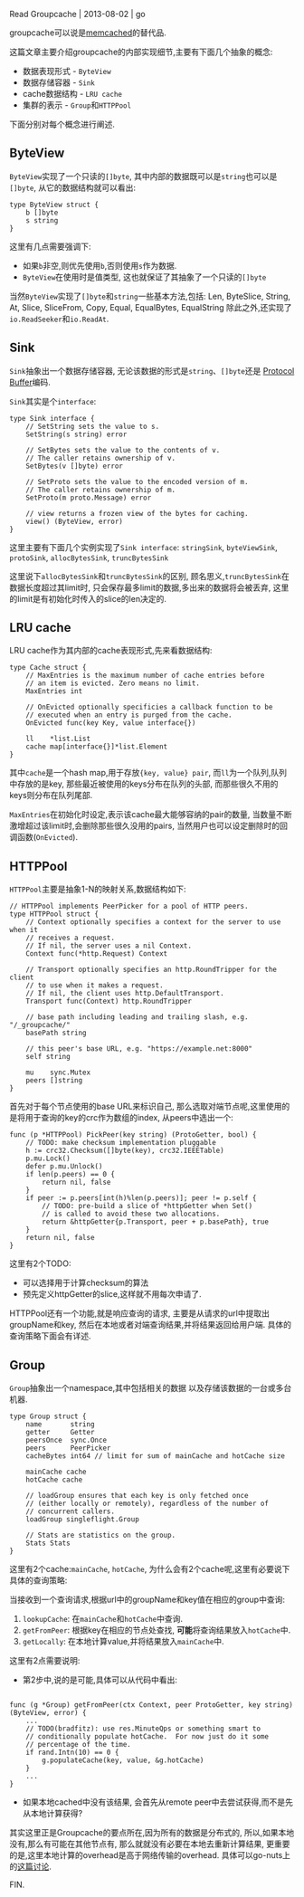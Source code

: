 Read Groupcache | 2013-08-02 | go

groupcache可以说是[memcached](http://en.wikipedia.org/wiki/Memcached)的替代品.

这篇文章主要介绍groupcache的内部实现细节,主要有下面几个抽象的概念:

- 数据表现形式 - `ByteView`
- 数据存储容器 - `Sink`
- cache数据结构 - `LRU cache`
- 集群的表示 - `Group`和`HTTPPool`

下面分别对每个概念进行阐述.

## ByteView



`ByteView`实现了一个只读的`[]byte`,
其中内部的数据既可以是`string`也可以是`[]byte`, 从它的数据结构就可以看出:

~~~
type ByteView struct {
	b []byte
	s string
}
~~~
这里有几点需要强调下:

- 如果`b`非空,则优先使用`b`,否则使用`s`作为数据.
- `ByteView`在使用时是值类型, 这也就保证了其抽象了一个只读的`[]byte`

当然`ByteView`实现了`[]byte`和`string`一些基本方法,包括:
Len, ByteSlice, String, At, Slice, SliceFrom, Copy, Equal, EqualBytes, EqualString
除此之外,还实现了`io.ReadSeeker`和`io.ReadAt`.

## Sink



`Sink`抽象出一个数据存储容器,
无论该数据的形式是`string`、`[]byte`还是
[Protocol Buffer](http://en.wikipedia.org/wiki/Protocol_Buffers)编码.

`Sink`其实是个`interface`:

~~~
type Sink interface {
	// SetString sets the value to s.
	SetString(s string) error

	// SetBytes sets the value to the contents of v.
	// The caller retains ownership of v.
	SetBytes(v []byte) error

	// SetProto sets the value to the encoded version of m.
	// The caller retains ownership of m.
	SetProto(m proto.Message) error

	// view returns a frozen view of the bytes for caching.
	view() (ByteView, error)
}
~~~
这里主要有下面几个实例实现了`Sink interface`:
`stringSink`, `byteViewSink`, `protoSink`,
`allocBytesSink`, `truncBytesSink`

这里说下`allocBytesSink`和`truncBytesSink`的区别,
顾名思义,`truncBytesSink`在数据长度超过其limit时,
只会保存最多limit的数据,多出来的数据将会被丢弃,
这里的limit是有初始化时传入的slice的len决定的.

## LRU cache



LRU cache作为其内部的cache表现形式,先来看数据结构:

~~~
type Cache struct {
	// MaxEntries is the maximum number of cache entries before
	// an item is evicted. Zero means no limit.
	MaxEntries int

	// OnEvicted optionally specificies a callback function to be
	// executed when an entry is purged from the cache.
	OnEvicted func(key Key, value interface{})

	ll    *list.List
	cache map[interface{}]*list.Element
}
~~~
其中`cache`是一个hash map,用于存放`{key, value} pair`,
而`ll`为一个队列,队列中存放的是key, 那些最近被使用的keys分布在队列的头部,
而那些很久不用的keys则分布在队列尾部.

`MaxEntries`在初始化时设定,表示该cache最大能够容纳的pair的数量,
当数量不断激增超过该limit时,会删除那些很久没用的pairs,
当然用户也可以设定删除时的回调函数(`OnEvicted`).

## HTTPPool



`HTTPPool`主要是抽象1-N的映射关系,数据结构如下:

~~~
// HTTPPool implements PeerPicker for a pool of HTTP peers.
type HTTPPool struct {
	// Context optionally specifies a context for the server to use when it
	// receives a request.
	// If nil, the server uses a nil Context.
	Context func(*http.Request) Context

	// Transport optionally specifies an http.RoundTripper for the client
	// to use when it makes a request.
	// If nil, the client uses http.DefaultTransport.
	Transport func(Context) http.RoundTripper

	// base path including leading and trailing slash, e.g. "/_groupcache/"
	basePath string

	// this peer's base URL, e.g. "https://example.net:8000"
	self string

	mu    sync.Mutex
	peers []string
}
~~~
首先对于每个节点使用的base URL来标识自己,
那么选取对端节点呢,这里使用的是将用于查询的key的crc作为数组的index,
从peers中选出一个:

~~~
func (p *HTTPPool) PickPeer(key string) (ProtoGetter, bool) {
	// TODO: make checksum implementation pluggable
	h := crc32.Checksum([]byte(key), crc32.IEEETable)
	p.mu.Lock()
	defer p.mu.Unlock()
	if len(p.peers) == 0 {
		return nil, false
	}
	if peer := p.peers[int(h)%len(p.peers)]; peer != p.self {
		// TODO: pre-build a slice of *httpGetter when Set()
		// is called to avoid these two allocations.
		return &httpGetter{p.Transport, peer + p.basePath}, true
	}
	return nil, false
}
~~~
这里有2个TODO:

- 可以选择用于计算checksum的算法
- 预先定义httpGetter的slice,这样就不用每次申请了.

HTTPPool还有一个功能,就是响应查询的请求,
主要是从请求的url中提取出groupName和key,
然后在本地或者对端查询结果,并将结果返回给用户端.
具体的查询策略下面会有详述.

## Group



`Group`抽象出一个namespace,其中包括相关的数据
以及存储该数据的一台或多台机器.

~~~
type Group struct {
	name       string
	getter     Getter
	peersOnce  sync.Once
	peers      PeerPicker
	cacheBytes int64 // limit for sum of mainCache and hotCache size

	mainCache cache
	hotCache cache

	// loadGroup ensures that each key is only fetched once
	// (either locally or remotely), regardless of the number of
	// concurrent callers.
	loadGroup singleflight.Group

	// Stats are statistics on the group.
	Stats Stats
}
~~~
这里有2个cache:`mainCache`, `hotCache`,
为什么会有2个cache呢,这里有必要说下具体的查询策略:

当接收到一个查询请求,根据url中的groupName和key值在相应的group中查询:

1. `lookupCache`: 在`mainCache`和`hotCache`中查询.
2. `getFromPeer`: 根据key在相应的节点处查找, **可能**将查询结果放入`hotCache`中.
3. `getLocally`: 在本地计算value,并将结果放入`mainCache`中.

这里有2点需要说明:

- 第2步中,说的是可能,具体可以从代码中看出:

~~~

func (g *Group) getFromPeer(ctx Context, peer ProtoGetter, key string) (ByteView, error) {
	...
	// TODO(bradfitz): use res.MinuteQps or something smart to
	// conditionally populate hotCache.  For now just do it some
	// percentage of the time.
	if rand.Intn(10) == 0 {
		g.populateCache(key, value, &g.hotCache)
	}
	...
}
~~~

- 如果本地cached中没有该结果,
会首先从remote peer中去尝试获得,而不是先从本地计算获得?

其实这里正是Groupcache的要点所在,因为所有的数据是分布式的,
所以,如果本地没有,那么有可能在其他节点有,
那么就就没有必要在本地去重新计算结果,
更重要的是,这里本地计算的overhead是高于网络传输的overhead.
具体可以go-nuts上的[这篇讨论](https://groups.google.com/d/msg/golang-nuts/H0OwZC5TVcY/VmX0YfzEtiAJ).

FIN.
